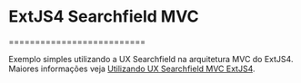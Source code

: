 # ExtJS4 Searchfield MVC #
==========================

Exemplo simples utilizando a UX Searchfield na arquitetura MVC do ExtJS4.
Maiores informações veja [Utilizando UX Searchfield MVC ExtJS4](http://wessdevel.blogspot.com).